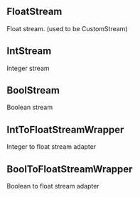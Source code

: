 ## FloatStream

Float stream. (used to be CustomStream)

## IntStream

Integer stream

## BoolStream

Boolean stream

## IntToFloatStreamWrapper

Integer to float stream adapter

## BoolToFloatStreamWrapper

Boolean to float stream adapter